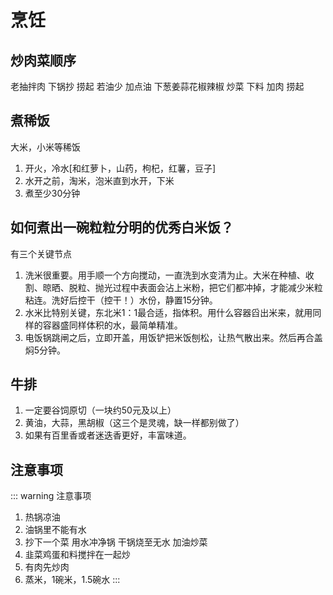 # 烹饪

## 炒肉菜顺序
老抽拌肉
下锅抄
捞起
若油少 加点油 下葱姜蒜花椒辣椒
炒菜
下料
加肉
捞起

## 煮稀饭
大米，小米等稀饭

1. 开火，冷水[和红萝卜，山药，枸杞，红薯，豆子]
2. 水开之前，淘米，泡米直到水开，下米
3. 煮至少30分钟

## 如何煮出一碗粒粒分明的优秀白米饭？
有三个关键节点
1. 洗米很重要。用手顺一个方向搅动，一直洗到水变清为止。大米在种植、收割、晾晒、脱粒、抛光过程中表面会沾上米粉，把它们都冲掉，才能减少米粒粘连。洗好后控干（控干！）水份，静置15分钟。
2. 水米比特别关键，东北米1：1最合适，指体积。用什么容器舀出米来，就用同样的容器盛同样体积的水，最简单精准。
3. 电饭锅跳闸之后，立即开盖，用饭铲把米饭刨松，让热气散出来。然后再合盖焖5分钟。

## 牛排

1. 一定要谷饲原切（一块约50元及以上）
2. 黄油，大蒜，黑胡椒（这三个是灵魂，缺一样都别做了）
3. 如果有百里香或者迷迭香更好，丰富味道。

## 注意事项

::: warning 注意事项
1. 热锅凉油
2. 油锅里不能有水
3. 抄下一个菜 用水冲净锅 干锅烧至无水 加油炒菜
4. 韭菜鸡蛋和料搅拌在一起炒
5. 有肉先炒肉
6. 蒸米，1碗米，1.5碗水
:::